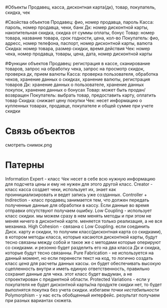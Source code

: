 #Объекты
Продавец, касса, дисконтная карта(дк), товар, покупатель, скидка, чек

#Свойства объектов
Продавец: фио, номер продавца, пароль
Касса: пароль, номер продавца, чеки, банк
Дк: номер дисконтной карты, накопительная скидка, скидка от суммы оплаты, бонус
Товар: номер товара, название товара, срок годности, цена, кол-во
Покупатель: фио, адресс, номер телефона, паспорт, номер дисконтной карты, валюта
Скидка: номер товара, размер скидки, время действия
Чек: номер чека, номер продавца, товары, цена, дата, номер дисконтной карты

#Функции объектов
Продавец: регистрация в кассе, сканирование товаров, запрос  на обработку чека, запрос на просмотр скидок, проверка дк, прием валюты
Касса: проверка пользователя, обработка чеков, хранение данных о скидках, хранение валюты, регистрация товаров
Дк: хранение данных о пользователе, хранение данных покупок, хранение данных о бонусах
Товар: может быть продан/возвращен
Покупатель: выбрать товар, предоставить карту, оплатить товар
Скидка: снижает цену покупки
Чек: несет информацию о купленных товарах, продавце, покупателе и общей сумме при учете скидки

# Связь объектов
смотреть снимок.png

# Патерны
Information Expert - класс *Чек* несет в себе всю нужную информацию для подсчета цены и ему не нужен для этого другой класс.
Creator - класс касса создает чеки, использует их, знает как проинициализировать и ведет запись уже созданных.
Controller + Indirection - класс продавец занимается тем, что должен передать полученные данные для обработки в кассу. Если данные во время отправки отсутствуют получаем ошибку.
Low Coupling - использует класс скидки. мы можем сразу в нем менять методы и при этом не меняя ничего в дисконтной карте. меняется только реализация, а не вся механика.
High Cohesion - связана с Low Coupling. если соединить Диск. карту и скидки, то получим класс(дисконтная карта со скидками), в котором методы класса, которые касаются дисконтной карты, будут тесно связаны между собой и такое же с методами которые оперируют со скидками. и резонно будет разделить его на два класса Дк и скидка, которые будут тесно связанны.
Pure Fabrication - не используется на данный момент, но если перенести текст на код, то логично создать класс *цена* для расчеты данных кассы. он будет обеспечивать высокую сцепленность внутри и иметь единую ответственность, правильно сохранит данные для чека. этот класс будет выдуман, а не спроектирован с предметной области.
Protected Variations - если у покупателя не будет дисконтной карты/на продукте скидки нет, то будет выполнятся покупка без учета скидки. избегаем *точки нестабильности*
Polymorphism - у нас есть обобщенный интерфейс. результат получаем при разных вариантах сюжета.
 